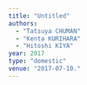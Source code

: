```yaml
---
title: "Untitled"
authors:
  - "Tatsuya CHUMAN"
  - "Kenta KURIHARA"
  - "Hitoshi KIYA"
year: 2017
type: "domestic"
venue: "2017-07-10."
---
```

